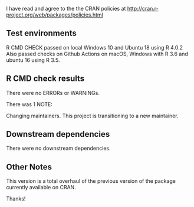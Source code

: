 I have read and agree to the the CRAN policies at
http://cran.r-project.org/web/packages/policies.html


## Test environments

R CMD CHECK passed on local Windows 10 and Ubuntu 18 using R 4.0.2 
Also passed checks on Github Actions on macOS, Windows with R 3.6
and ubuntu 16 using R 3.5.

## R CMD check results

There were no ERRORs or WARNINGs. 

There was 1 NOTE:

Changing maintainers. This project is transitioning to a new maintainer.

## Downstream dependencies

There were no downstream dependencies.


## Other Notes

This version is a total overhaul of the previous version of the package currently available on CRAN.

Thanks! 
